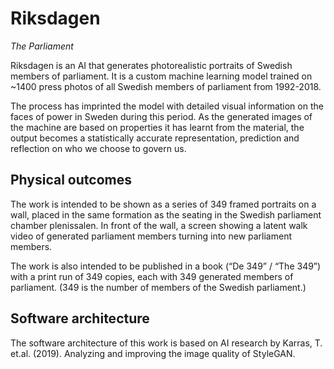 # Riksdagen

_The Parliament_

Riksdagen is an AI that generates photorealistic portraits of Swedish members of parliament. It is a custom machine learning model trained on ~1400 press photos of all Swedish members of parliament from 1992-2018.

The process has imprinted the model with detailed visual information on the faces of power in Sweden during this period. As the generated images of the machine are based on properties it has learnt from the material, the output becomes a statistically accurate representation, prediction and reflection on who we choose to govern us.


## Physical outcomes

The work is intended to be shown as a series of 349 framed portraits on a wall, placed in the same formation as the seating in the Swedish parliament chamber plenissalen. In front of the wall, a screen showing a latent walk video of generated parliament members turning into new parliament members.

The work is also intended to be published in a book (“De 349” / “The 349”) with a print run of 349 copies, each with 349 generated members of parliament. (349 is the number of members of the Swedish parliament.)

## Software architecture

The software architecture of this work is based on AI research by Karras, T. et.al. (2019). Analyzing and improving the image quality of StyleGAN.
